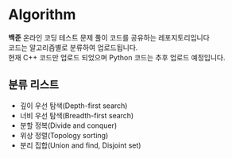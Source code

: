 # Algorithm

**백준** 온라인 코딩 테스트 문제 풀이 코드를 공유하는 레포지토리입니다</br>
코드는 알고리즘별로 분류하여 업로드됩니다.</br>
현재 C++ 코드만 업로드 되었으며 Python 코드는 추후 업로드 예정입니다.

## 분류 리스트
* 깊이 우선 탐색(Depth-first search)
* 너비 우선 탐색(Breadth-first search)
* 분할 정복(Divide and conquer)
* 위상 정렬(Topology sorting)
* 분리 집합(Union and find, Disjoint set)
